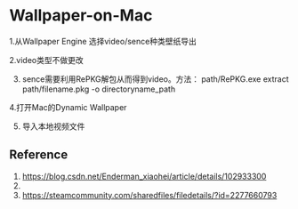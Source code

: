 # Wallpaper-on-Mac
1.从Wallpaper Engine 选择video/sence种类壁纸导出

2.video类型不做更改

3. sence需要利用RePKG解包从而得到video。方法： path/RePKG.exe extract path/filename.pkg -o directoryname_path

4.打开Mac的Dynamic Wallpaper

5. 导入本地视频文件

## Reference
1. https://blog.csdn.net/Enderman_xiaohei/article/details/102933300
2. 
3. https://steamcommunity.com/sharedfiles/filedetails/?id=2277660793
